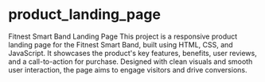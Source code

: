 # product_landing_page
Fitnest Smart Band Landing Page
This project is a responsive product landing page for the Fitnest Smart Band, built using HTML, CSS, and JavaScript. It showcases the product's key features, benefits, user reviews, and a call-to-action for purchase. Designed with clean visuals and smooth user interaction, the page aims to engage visitors and drive conversions.


